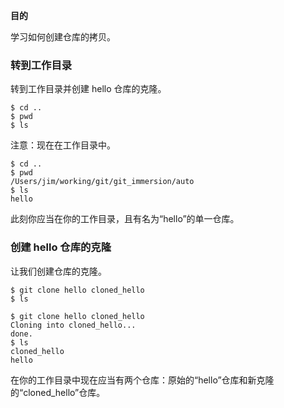 **目的**

学习如何创建仓库的拷贝。

### 转到工作目录

转到工作目录并创建 hello 仓库的克隆。

```
$ cd ..
$ pwd
$ ls
```

注意：现在在工作目录中。

```
$ cd ..
$ pwd
/Users/jim/working/git/git_immersion/auto
$ ls
hello
```

此刻你应当在你的工作目录，且有名为“hello”的单一仓库。

### 创建 hello 仓库的克隆

让我们创建仓库的克隆。

```
$ git clone hello cloned_hello
$ ls
```

```
$ git clone hello cloned_hello
Cloning into cloned_hello...
done.
$ ls
cloned_hello
hello
```

在你的工作目录中现在应当有两个仓库：原始的“hello”仓库和新克隆的“cloned\_hello”仓库。